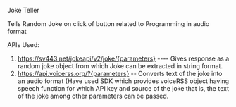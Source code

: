 Joke Teller

Tells Random Joke on click of button related to Programming in audio format

APIs Used:
1) https://sv443.net/jokeapi/v2/joke/{parameters} ----  Gives response as a random joke object from which Joke can be extracted in string format.
2) https://api.voicerss.org/?{parameters} -- Converts text of the joke into an audio format (Have used SDK which provides voiceRSS object having speech function for which
   API key and source of the joke that is, the text of the joke among other parameters can be passed.
